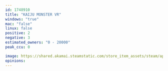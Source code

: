 ```yaml
---
id: 1748910
title: "KAIJU MONSTER VR"
windows: "true"
mac: "false"
linux: false
positive: 2
negative: 3
estimated_owners: "0 - 20000"
peak_ccu: 0

image: https://shared.akamai.steamstatic.com/store_item_assets/steam/apps/1748910/header.jpg?t=1667385032
opinions:
---
```

